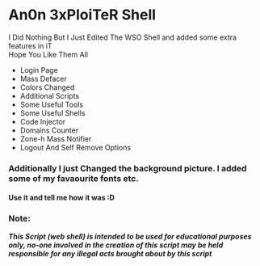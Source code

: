 <h1>An0n 3xPloiTeR Shell</h1>

<p>I Did Nothing But I Just Edited The WSO Shell and added some extra features in iT<br>Hope You Like Them All</p>

<ul>
<li>Login Page</li>
<li>Mass Defacer</li>
<li>Colors Changed</li>
<li>Additional Scripts</li>
<li>Some Useful Tools</li>
<li>Some Useful Shells</li>
<li>Code Injector</li>
<li>Domains Counter</li>
<li>Zone-h Mass Notifier</li>
<li>Logout And Self Remove Options</li>
</ul>

<h3>Additionally I just Changed the background picture. I added some of my favaourite fonts etc.</h3>
<h4>Use it and tell me how it was :D </h4>

### Note:
***This Script (web shell) is intended to be used for educational purposes only, no-one involved in the creation of this script may be held responsible for any illegal acts brought about by this script***
